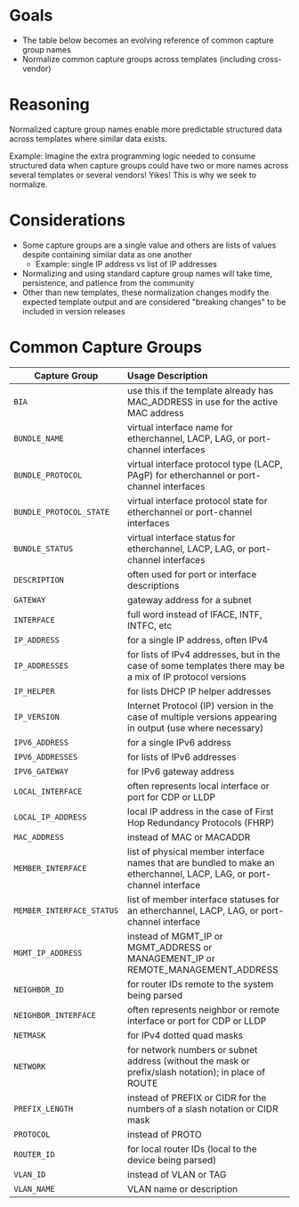 # Goals

- The table below becomes an evolving reference of common capture group names
- Normalize common capture groups across templates (including cross-vendor)

# Reasoning

Normalized capture group names enable more predictable structured data across templates where similar data exists.

Example: Imagine the extra programming logic needed to consume structured data when capture groups could have two or more names across several templates or several vendors! Yikes! This is why we seek to normalize.

# Considerations

- Some capture groups are a single value and others are lists of values despite containing similar data as one another
    - Example: single IP address vs list of IP addresses
- Normalizing and using standard capture group names will take time, persistence, and patience from the community
- Other than new templates, these normalization changes modify the expected template output and are considered "breaking changes" to be included in version releases

# Common Capture Groups

| Capture Group             | Usage Description |
|---------------------------|:------------------|
| `BIA`                     | use this if the template already has MAC_ADDRESS in use for the active MAC address |
| `BUNDLE_NAME`             | virtual interface name for etherchannel, LACP, LAG, or port-channel interfaces |
| `BUNDLE_PROTOCOL`         | virtual interface protocol type (LACP, PAgP) for etherchannel or port-channel interfaces |
| `BUNDLE_PROTOCOL_STATE`   | virtual interface protocol state for etherchannel or port-channel interfaces |
| `BUNDLE_STATUS`           | virtual interface status for etherchannel, LACP, LAG, or port-channel interfaces |
| `DESCRIPTION`             | often used for port or interface descriptions |
| `GATEWAY`                 | gateway address for a subnet |
| `INTERFACE`               | full word instead of IFACE, INTF, INTFC, etc |
| `IP_ADDRESS`              | for a single IP address, often IPv4 |
| `IP_ADDRESSES`            | for lists of IPv4 addresses, but in the case of some templates there may be a mix of IP protocol versions |
| `IP_HELPER`               | for lists DHCP IP helper addresses |
| `IP_VERSION`              | Internet Protocol (IP) version in the case of multiple versions appearing in output (use where necessary) |
| `IPV6_ADDRESS`            | for a single IPv6 address |
| `IPV6_ADDRESSES`          | for lists of IPv6 addresses |
| `IPV6_GATEWAY`            | for IPv6 gateway address |
| `LOCAL_INTERFACE`         | often represents local interface or port for CDP or LLDP |
| `LOCAL_IP_ADDRESS`        | local IP address in the case of First Hop Redundancy Protocols (FHRP) |
| `MAC_ADDRESS`             | instead of MAC or MACADDR |
| `MEMBER_INTERFACE`        | list of physical member interface names that are bundled to make an etherchannel, LACP, LAG, or port-channel interface |
| `MEMBER_INTERFACE_STATUS` | list of member interface statuses for an etherchannel, LACP, LAG, or port-channel interface |
| `MGMT_IP_ADDRESS`         | instead of MGMT_IP or MGMT_ADDRESS or MANAGEMENT_IP or REMOTE_MANAGEMENT_ADDRESS |
| `NEIGHBOR_ID`             | for router IDs remote to the system being parsed |
| `NEIGHBOR_INTERFACE`      | often represents neighbor or remote interface or port for CDP or LLDP |
| `NETMASK`                 | for IPv4 dotted quad masks |
| `NETWORK`                 | for network numbers or subnet address (without the mask or prefix/slash notation); in place of ROUTE |
| `PREFIX_LENGTH`           | instead of PREFIX or CIDR for the numbers of a slash notation or CIDR mask |
| `PROTOCOL`                | instead of PROTO |
| `ROUTER_ID`               | for local router IDs (local to the device being parsed) |
| `VLAN_ID`                 | instead of VLAN or TAG |
| `VLAN_NAME`               | VLAN name or description |
